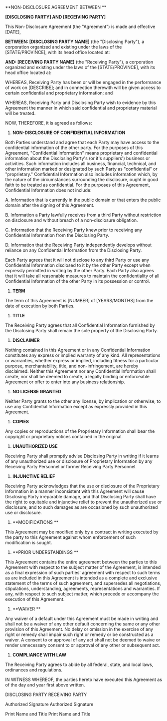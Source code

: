 **NON-DISCLOSURE AGREEMENT BETWEEN **

**\[DISCLOSING PARTY\] AND \[RECEIVING PARTY\]**

This Non-Disclosure Agreement (the "Agreement") is made and effective
\[DATE\],

**BETWEEN: \[DISCLOSING PARTY NAME\]** (the \"Disclosing Party\"), a
corporation organized and existing under the laws of the
\[STATE/PROVINCE\], with its head office located at:

**AND: \[RECEIVING PARTY NAME\]** (the \"Receiving Party\"), a
corporation organized and existing under the laws of the
\[STATE/PROVINCE\], with its head office located at:

WHEREAS, Receiving Party has been or will be engaged in the performance
of work on \[DESCRIBE\]; and in connection therewith will be given
access to certain confidential and proprietary information; and

WHEREAS, Receiving Party and Disclosing Party wish to evidence by this
Agreement the manner in which said confidential and proprietary material
will be treated.

NOW, THEREFORE, it is agreed as follows:

1.  **NON-DISCLOSURE OF CONFIDENTIAL INFORMATION**

Both Parties understand and agree that each Party may have access to the
confidential information of the other party. For the purposes of this
Agreement, "Confidential Information" means proprietary and confidential
information about the Disclosing Party's (or it's suppliers') business
or activities. Such information includes all business, financial,
technical, and other information marked or designated by such Party as
"confidential" or "proprietary." Confidential Information also includes
information which, by the nature of the circumstances surrounding the
disclosure, ought in good faith to be treated as confidential. For the
purposes of this Agreement, Confidential Information does not include:

A.  Information that is currently in the public domain or that enters
    the public domain after the signing of this Agreement.

B.  Information a Party lawfully receives from a third Party without
    restriction on disclosure and without breach of a non-disclosure
    obligation.

C.  Information that the Receiving Party knew prior to receiving any
    Confidential Information from the Disclosing Party.

D.  Information that the Receiving Party independently develops without
    reliance on any Confidential Information from the Disclosing Party.

Each Party agrees that it will not disclose to any third Party or use
any Confidential Information disclosed to it by the other Party except
when expressly permitted in writing by the other Party. Each Party also
agrees that it will take all reasonable measures to maintain the
confidentiality of all Confidential Information of the other Party in
its possession or control.

1.  **TERM**

The term of this Agreement is \[NUMBER\] of \[YEARS/MONTHS\] from the
date of execution by both Parties.

1.  **TITLE**

The Receiving Party agrees that all Confidential Information furnished
by the Disclosing Party shall remain the sole property of the Disclosing
Party.

1.  **DISCLAIMER**

Nothing contained in this Agreement or in any Confidential Information
constitutes any express or implied warranty of any kind. All
representations or warranties, whether express or implied, including
fitness for a particular purpose, merchantability, title, and
non-infringement, are hereby disclaimed. Neither this Agreement nor any
Confidential Information shall create, nor shall be deemed to create, a
legally binding or enforceable Agreement or offer to enter into any
business relationship.

1.  **NO LICENSE GRANTED**

Neither Party grants to the other any license, by implication or
otherwise, to use any Confidential Information except as expressly
provided in this Agreement.

1.  **COPIES**

Any copies or reproductions of the Proprietary Information shall bear
the copyright or proprietary notices contained in the original.

1.  **UNAUTHORIZED USE**

Receiving Party shall promptly advise Disclosing Party in writing if it
learns of any unauthorized use or disclosure of Proprietary Information
by any Receiving Party Personnel or former Receiving Party Personnel.

1.  **INJUNCTIVE RELIEF**

Receiving Party acknowledges that the use or disclosure of the
Proprietary Information in a manner inconsistent with this Agreement
will cause Disclosing Party irreparable damage, and that Disclosing
Party shall have the right to equitable and injunctive relief to prevent
the unauthorized use or disclosure, and to such damages as are
occasioned by such unauthorized use or disclosure.

1.  **MODIFICATIONS **

This Agreement may be modified only by a contract in writing executed by
the party to this Agreement against whom enforcement of such
modification is sought.

1.  **PRIOR UNDERSTANDINGS **

This Agreement contains the entire agreement between the parties to this
Agreement with respect to the subject matter of the Agreement, is
intended as a final expression of such parties\' agreement with respect
to such terms as are included in this Agreement is intended as a
complete and exclusive statement of the terms of such agreement, and
supersedes all negotiations, stipulations, understanding, agreements,
representations and warranties. If any, with respect to such subject
matter, which precede or accompany the execution of this Agreement.

1.  **WAIVER **

Any waiver of a default under this Agreement must be made in writing and
shall not be a waiver of any other default concerning the same or any
other provision of this Agreement. No delay or omission in the exercise
of any right or remedy shall impair such right or remedy or be
constructed as a waiver. A consent to or approval of any act shall not
be deemed to waive or render unnecessary consent to or approval of any
other or subsequent act.

1.  **COMPLIANCE WITH LAW**

The Receiving Party agrees to abide by all federal, state, and local
laws, ordinances and regulations.

IN WITNESS WHEREOF, the parties hereto have executed this Agreement as
of the day and year first above written.

DISCLOSING PARTY RECEIVING PARTY

Authorized Signature Authorized Signature

Print Name and Title Print Name and Title
